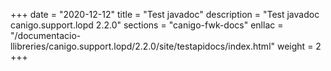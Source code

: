 +++
date        = "2020-12-12"
title       = "Test javadoc"
description = "Test javadoc canigo.support.lopd 2.2.0"
sections    = "canigo-fwk-docs"
enllac		= "/documentacio-llibreries/canigo.support.lopd/2.2.0/site/testapidocs/index.html"
weight		= 2
+++

